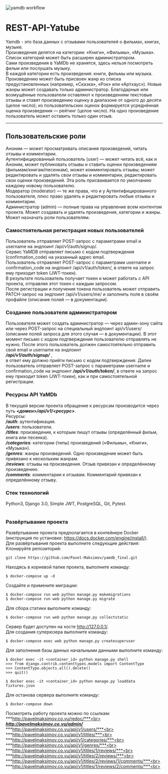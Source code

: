 ![yamdb workflow](https://github.com/Pavel-Maksimov/yamdb_final/actions/workflows/yamdb_workflow.yml/badge.svg)
# REST-API-Yatube
Yamdb - это  база данных с отзывами пользователей о фильмах, книгах, музыке.<br>
Произведения делятся на категории: «Книги», «Фильмы», «Музыка». Список категорий может быть расширен администратором.<br>
Сами произведения в YaMDb не хранятся, здесь нельзя посмотреть фильм или послушать музыку.<br>
В каждой категории есть произведения: книги, фильмы или музыка.<br>
Произведению может быть присвоен жанр из списка предустановленных (например, «Сказка», «Рок» или «Артхаус»). Новые жанры может создавать только администратор.
Благодарные или возмущённые пользователи оставляют к произведениям текстовые отзывы и ставят произведению оценку в диапазоне от одного до десяти (целое число); из пользовательских оценок формируется усреднённая оценка произведения — рейтинг (целое число). На одно произведение пользователь может оставить только один отзыв.
________
## Пользовательские роли <br>
Аноним — может просматривать описания произведений, читать отзывы и комментарии. <br>
Аутентифицированный пользователь (user) — может читать всё, как и Аноним, может публиковать отзывы и ставить оценки произведениям (фильмам/книгам/песенкам), может комментировать отзывы; может редактировать и удалять свои отзывы и комментарии, редактировать свои оценки произведений. Эта роль присваивается по умолчанию каждому новому пользователю.<br>
Модератор (moderator) — те же права, что и у Аутентифицированного пользователя, плюс право удалять и редактировать любые отзывы и комментарии.<br>
Администратор (admin) — полные права на управление всем контентом проекта. Может создавать и удалять произведения, категории и жанры. Может назначать роли пользователям.<br>
### Самостоятельная регистрация новых пользователей<br>
Пользователь отправляет POST-запрос с параметрами email и username на эндпоинт /api/v1/auth/signup/.<br>
Сервис YaMDB отправляет письмо с кодом подтверждения (confirmation_code) на указанный адрес email.<br>
Пользователь отправляет POST-запрос с параметрами username и confirmation_code на эндпоинт /api/v1/auth/token/, в ответе на запрос ему приходит token (JWT-токен).<br>
В результате пользователь получает токен и может работать с API проекта, отправляя этот токен с каждым запросом.<br>
После регистрации и получения токена пользователь может отправить PATCH-запрос на эндпоинт /api/v1/users/me/ и заполнить поля в своём профайле (описание полей — в документации).<br>
### Создание пользователя администратором<br>
Пользователя может создать администратор — через админ-зону сайта или через POST-запрос на специальный эндпоинт api/v1/users/ (описание полей запроса для этого случая — в документации). В этот момент письмо с кодом подтверждения пользователю отправлять не нужно.
После этого пользователь должен самостоятельно отправить свой email и username на эндпоинт<br> ***/api/v1/auth/signup/*** ,<br> в ответ ему должно прийти письмо с кодом подтверждения.
Далее пользователь отправляет POST-запрос с параметрами username и confirmation_code на эндпоинт ***/api/v1/auth/token/***, в ответе на запрос ему приходит token (JWT-токен), как и при самостоятельной регистрации.<br>
### Ресурсы API YaMDb<br>
В текущей версии проекта обращение к ресурсам производится через путь ***<домен>/api/v1/<ресурс>***. <br>
Ресурсы:<br>
***/auth***: аутентификация.<br>
***/users***: пользователи.<br>
***/titles***: произведения, к которым пишут отзывы (определённый фильм, книга или песенка).<br>
***/categories***: категории (типы) произведений («Фильмы», «Книги», «Музыка»).<br>
***/genres***: жанры произведений. Одно произведение может быть привязано к нескольким жанрам.<br>
***/reviews***: отзывы на произведения. Отзыв привязан к определённому произведению.<br>
***/comments***: комментарии к отзывам. Комментарий привязан к определённому отзыву.<br>
### Стек технологий<br> 
Python3, Django 3.0, Simple JWT, PostgreSQL, Git, Pytest.
<br><br>

### Развёртывание проекта <br>
Развёртывание проекта предполагается в контейнере Docker 
(инструкция по установке: https://docs.docker.com/engine/install/). <br>
Для развёртывания проекта выполните следующие действия:<br>
Клонируйте репозиторий:
```
git clone https://github.com/Pavel-Maksimov/yamdb_final.git
```
Находясь в корневой папке проекта, выполните команду:
```
$ docker-compose up -d
```

Создайте и примените миграции:
```
$ docker-compose run web python manage.py makemigrations
$ docker-compose run web python manage.py migrate
```
Для сбора статики выполните команду:
```
$ docker-compose run web python manage.py collectstatic
```
Сервер будет доступен на хосте http://127.0.0.1/. <br>
Для создания суперюзера выполните команду:
```
$ docker-compose exec web python manage.py createsuperuser
```
Для заполнения базы данных начальными данными выполните команду:
```
$ docker exec -it <container_id> python manage.py shell
>>> from django.contrib.contenttypes.models import ContentType
>>> ContentType.objects.all().delete()
>>> quit()

$ docker exec -it <container_id> python manage.py loaddata fixtures.json
```

Для останова сервера выполните команду:
```
$ docker-compose down
```
Посмотреть работу проекта можно по ссылкам:<br>
***http://pavelmaksimov.co.vu/redoc/***<br>
 ***http://pavelmaksimov.co.vu/admin/*** <br>
***http://pavelmaksimov.co.vu/api/v1/users/***<br>
***http://pavelmaksimov.co.vu/api/v1/titles/***<br>
***http://pavelmaksimov.co.vu/api/v1/categories/***<br>
***http://pavelmaksimov.co.vu/api/v1/genres/***<br>
***http://pavelmaksimov.co.vu/api/v1/titles/1/reviews/***<br>
***http://pavelmaksimov.co.vu/api/v1/titles/2/reviews/***<br>
***http://pavelmaksimov.co.vu/api/v1/titles/2/reviews/1/comments/***<br>
***http://pavelmaksimov.co.vu/api/v1/titles/1/reviews/2/comments/***<br>

